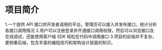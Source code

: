 # 项目简介

  1.一个提供 API 接口供开发者调用的平台。管理员可以接入并发布接口，统计分析各接口调用情况
  2.用户可以注册登录并开通接口调用权限，然后可以浏览接口及在线调试，还能使用客户端 SDK 轻松在代码中调用接口
  3.项目的前端并不复杂，更侧重后端，包含丰富的编程技巧和架构设计层面的知识。
